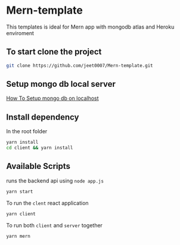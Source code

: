 # Mern-template
This templates is ideal for Mern app with mongodb atlas and Heroku enviroment

## To start clone the project
```bash
git clone https://github.com/jeet0007/Mern-template.git
```

## Setup mongo db local server
[How To Setup mongo db on localhost](https://zellwk.com/blog/install-mongodb/)

## Install dependency 
In the root folder 
```bash
yarn install
cd client && yarn install
```
## Available Scripts
runs the backend api using ```node app.js```
```bash
yarn start 
```

To run the ```clent``` react application
```bash
yarn client
```

To run both ```client``` and ```server``` together
```bash
yarn mern
```
